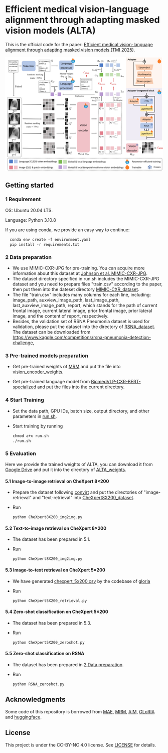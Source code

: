 # Efficient medical vision-language alignment through adapting masked vision models (ALTA)
This is the official code for the paper: [Efficient medical vision-language alignment through adapting masked vision models (TMI 2025)](https://arxiv.org/abs/2506.08990).

![ALTA](assets/overview.jpg)

## Getting started
### 1 Requirement
OS: Ubuntu 20.04 LTS.

Language: Python 3.10.8

If you are using conda, we provide an easy way to continue:

      conda env create -f environment.yaml
      pip install -r requirements.txt


### 2 Data preparation
- We use MIMIC-CXR-JPG for pre-training. You can acquire more information about this dataset at [Johnson et al. MIMIC-CXR-JPG](https://physionet.org/content/mimic-cxr-jpg/2.0.0/).
- The dataset directory specified in run.sh includes the MIMIC-CXR-JPG dataset and you need to prepare files "train.csv" according to the paper, then put them into the dateset directory [MIMIC-CXR_dataset](MIMIC-CXR_dataset).
- The file "train.csv" includes many columns for each line, including: image_path, auxview_image_path, last_image_path, last_auxview_image_path, report, which stands for the path of current frontal image, current lateral image, prior frontal image, prior lateral image, and the content of report, respectively.
- Besides, the validation set of RSNA Pneumonia dataset is used for validation, please put the dataset into the directory of [RSNA_dataset](RSNA_dataset). The dataset can be downloaded from https://www.kaggle.com/competitions/rsna-pneumonia-detection-challenge, 

### 3 Pre-trained models preparation

- Get pre-trained weights of [MRM](https://github.com/RL4M/MRM-pytorch) and put the file into [vision_encoder_weights](vision_encoder_weights).

- Get pre-trained language model from [BiomedVLP-CXR-BERT-specialized](https://huggingface.co/microsoft/BiomedVLP-CXR-BERT-specialized) and put the files into the current directory.


### 4 Start Training

- Set the data path, GPU IDs, batch size, output directory, and other parameters in [run.sh](run.sh).

- Start training by running

      chmod a+x run.sh
      ./run.sh

### 5 Evaluation
Here we provide the trained weights of ALTA, you can download it from [Google Drive](https://drive.google.com/file/d/1glNAfI3URUtSjHNGcfIUNr5Wk3tqa_1P/view?usp=drive_link) and put it into the directory of [ALTA_weights](ALTA_weights).
#### 5.1 Image-to-image retrieval on CheXpert 8×200
- Prepare the dataset following [convirt](https://github.com/yuhaozhang/convirt) and put the directories of "image-retrieval" and "text-retrieval" into [CheXpert8X200_dataset](CheXpert8X200_dataset).
- Run

      python CheXpert8X200_img2img.py

#### 5.2 Text-to-image retrieval on CheXpert 8×200
- The dataset has been prepared in 5.1.
- Run

      python CheXpert8X200_img2img.py

#### 5.3 Image-to-text retrieval on CheXpert 5×200
- We have generated [chexpert_5x200.csv](CheXpert5X200_dataset/chexpert_5x200.csv) by the codebase of [gloria](https://github.com/marshuang80/gloria/blob/main/gloria/datasets/preprocess_datasets.py)
- Run

      python CheXpert5X200_retrieval.py

#### 5.4 Zero-shot classification on CheXpert 5×200
- The dataset has been prepared in 5.3.
- Run

      python CheXpert5X200_zeroshot.py

#### 5.5 Zero-shot classification on RSNA
- The dataset has been prepared in [2 Data preparation](#2-data-preparation).
- Run

      python RSNA_zeroshot.py


## Acknowledgments
Some code of this repository is borrowed from [MAE](https://github.com/facebookresearch/mae), [MRM](https://github.com/RL4M/MRM-pytorch), [AIM](https://adapt-image-models.github.io/), [GLoRIA](https://github.com/marshuang80/gloria/) and [huggingface](https://huggingface.co).

## License
This project is under the CC-BY-NC 4.0 license. See [LICENSE](LICENSE) for details.